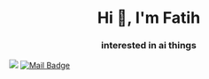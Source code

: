 <h1 align="center">Hi 👋, I'm Fatih</h1>
<h3 align="center">interested in ai things</h3>


[![](https://img.shields.io/badge/linkedin-%230077B5.svg?&style=for-the-badge&logo=linkedin&logoColor=white)](https://www.linkedin.com/in/fatihkutlar/)
[![Mail Badge](https://img.shields.io/badge/fatihkutlar00@gmail.com-c14438?style=for-the-badge&logo=Gmail&logoColor=white&link=mailto:fatihkutlar00@gmail.com)](mailto:fatihkutlar00@gmail.com)
